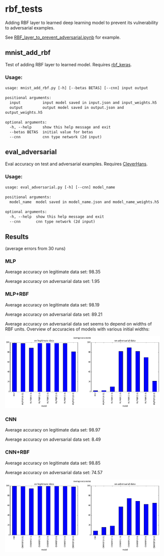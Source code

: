# rbf_tests

Adding RBF layer to learned deep learning model to prevent its
vulnerability to adversarial examples.

See [RBF_layer_to_prevent_adversarial.ipynb](https://github.com/PetraVidnerova/rbf_tests/blob/master/RBF_layer_to_prevent_adversarial.ipynb) for example.

## mnist_add_rbf 

Test of adding RBF layer to learned model. Requires [rbf_keras](https://github.com/PetraVidnerova/rbf_keras).

### Usage:
```
usage: mnist_add_rbf.py [-h] [--betas BETAS] [--cnn] input output

positional arguments:
  input          input model saved in input.json and input_weights.h5
  output         output model saved in output.json and output_weights.h5

optional arguments:
  -h, --help     show this help message and exit
  --betas BETAS  initial value for betas
  --cnn          cnn type network (2d input)
```


## eval_adversarial

Eval accuracy on test and adversarial examples. Requires [CleverHans](https://github.com/tensorflow/cleverhans).

### Usage:
```
usage: eval_adversarial.py [-h] [--cnn] model_name

positional arguments:
  model_name  model saved in model_name.json and model_name_weights.h5

optional arguments:
  -h, --help  show this help message and exit
  --cnn       cnn type network (2d input)	
```

## Results
(average errors from 30 runs)

### MLP
Average accuracy on legitimate data set:   98.35

Average accuracy on adversarial data set:   1.95

### MLP+RBF
Average accuracy on legitimate data set:   98.19

Average accuracy on adversarial data set:  89.21

Average accuracy on adversarial data set seems to depend on widths of RBF units. Overview of accuracies of models with various initial widths:

![alt text](fig/mlp_accuracies.png "MLP accuracies")


### CNN
Average accuracy on legitimate data set:   98.97 

Average accuracy on adversarial data set:   8.49 

### CNN+RBF
Average accuracy on legitimate data set:   98.85

Average accuracy on adversarial data set:  74.57

![alt text](fig/cnn_accuracies.png "CNN accuracies")